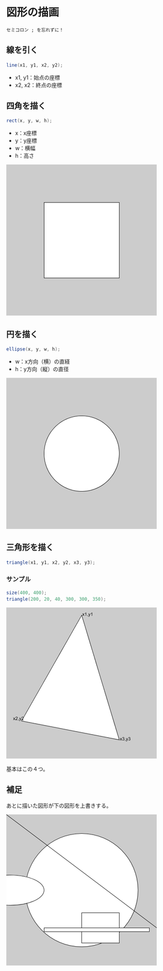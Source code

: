 # 図形の描画

`セミコロン ; を忘れずに！`

## 線を引く

```java
line(x1, y1, x2, y2);
```

- x1, y1：始点の座標
- x2, x2：終点の座標

## 四角を描く

```java
rect(x, y, w, h);
```

- x：x座標
- y：y座標
- w：横幅
- h：高さ

![square](../img/chap01/square.png)


## 円を描く

```java
ellipse(x, y, w, h);
```

- w：x方向（横）の直経
- h：y方向（縦）の直径

![ellipse](../img/chap01/ellipse.png)


## 三角形を描く

```java
triangle(x1, y1, x2, y2, x3, y3);
```

### サンプル

```java
size(400, 400);
triangle(200, 20, 40, 300, 300, 350);
```

![triangle](../img/chap01/triangle.png)

基本はこの４つ。

## 補足

あとに描いた図形が下の図形を上書きする。

![plus_alpha](../img/chap01/some_shape.png)
